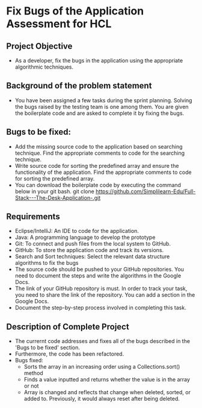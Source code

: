 # Fix Bugs of the Application Assessment for HCL

## Project Objective
- As a developer, fix the bugs in the application using the appropriate algorithmic techniques.

## Background of the problem statement
- You have been assigned a few tasks during the sprint planning. Solving the bugs raised by the testing team is one among them. You are given the boilerplate code and are asked to complete it by fixing the bugs.

## Bugs to be fixed:

- Add the missing source code to the application based on searching technique. Find the appropriate comments to code for the searching technique.
- Write source code for sorting the predefined array and ensure the functionality of the application. Find the appropriate comments to code for sorting the predefined array.
- You can download the boilerplate code by executing the command below in your git bash. git clone https://github.com/Simplilearn-Edu/Full-Stack---The-Desk-Application-.git

## Requirements
- Eclipse/IntelliJ: An IDE to code for the application.
- Java: A programming language to develop the prototype
- Git: To connect and push files from the local system to GitHub.
- GitHub: To store the application code and track its versions. 
- Search and Sort techniques: Select the relevant data structure algorithms to fix the bugs
- The source code should be pushed to your GitHub repositories. You need to document the steps and write the algorithms in the Google Docs.
- The link of your GitHub repository is must. In order to track your task, you need to share the link of the repository. You can add a section in the Google Docs.
- Document the step-by-step process involved in completing this task.

## Description of Complete Project
- The currernt code addresses and fixes all of the bugs described in the 'Bugs to be fixed' section.
- Furthermore, the code has been refactored.
- Bugs fixed: 
    - Sorts the array in an increasing order using a Collections.sort() method
    - Finds a value inputted and returns whether the value is in the array or not
    - Array is changed and reflects that change when deleted, sorted, or added to. Previously, it would always reset after being deleted.
